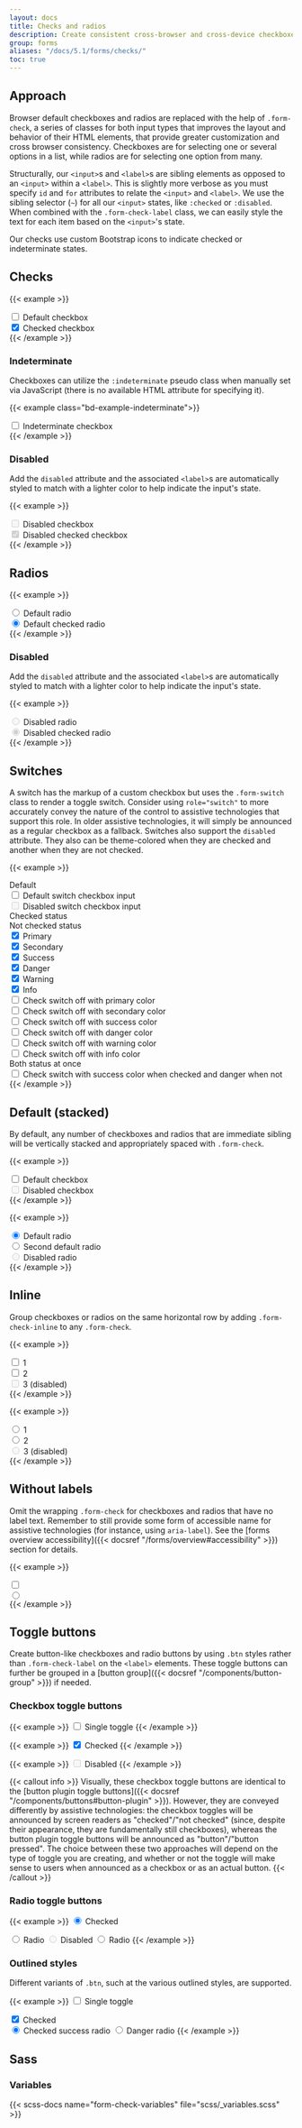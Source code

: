 ```yaml
---
layout: docs
title: Checks and radios
description: Create consistent cross-browser and cross-device checkboxes and radios with our completely rewritten checks component.
group: forms
aliases: "/docs/5.1/forms/checks/"
toc: true
---
```


## Approach

Browser default checkboxes and radios are replaced with the help of `.form-check`, a series of classes for both input types that improves the layout and behavior of their HTML elements, that provide greater customization and cross browser consistency. Checkboxes are for selecting one or several options in a list, while radios are for selecting one option from many.

Structurally, our `<input>`s and `<label>`s are sibling elements as opposed to an `<input>` within a `<label>`. This is slightly more verbose as you must specify `id` and `for` attributes to relate the `<input>` and `<label>`. We use the sibling selector (`~`) for all our `<input>` states, like `:checked` or `:disabled`. When combined with the `.form-check-label` class, we can easily style the text for each item based on the `<input>`'s state.

Our checks use custom Bootstrap icons to indicate checked or indeterminate states.

## Checks

{{< example >}}
<div class="form-check">
  <input class="form-check-input" type="checkbox" value="" id="flexCheckDefault">
  <label class="form-check-label" for="flexCheckDefault">
    Default checkbox
  </label>
</div>
<div class="form-check">
  <input class="form-check-input" type="checkbox" value="" id="flexCheckChecked" checked>
  <label class="form-check-label" for="flexCheckChecked">
    Checked checkbox
  </label>
</div>
{{< /example >}}

### Indeterminate

Checkboxes can utilize the `:indeterminate` pseudo class when manually set via JavaScript (there is no available HTML attribute for specifying it).

{{< example class="bd-example-indeterminate">}}
<div class="form-check">
  <input class="form-check-input" type="checkbox" value="" id="flexCheckIndeterminate">
  <label class="form-check-label" for="flexCheckIndeterminate">
    Indeterminate checkbox
  </label>
</div>
{{< /example >}}

### Disabled

Add the `disabled` attribute and the associated `<label>`s are automatically styled to match with a lighter color to help indicate the input's state.

{{< example >}}
<div class="form-check">
  <input class="form-check-input" type="checkbox" value="" id="flexCheckDisabled" disabled>
  <label class="form-check-label" for="flexCheckDisabled">
    Disabled checkbox
  </label>
</div>
<div class="form-check">
  <input class="form-check-input" type="checkbox" value="" id="flexCheckCheckedDisabled" checked disabled>
  <label class="form-check-label" for="flexCheckCheckedDisabled">
    Disabled checked checkbox
  </label>
</div>
{{< /example >}}

## Radios

{{< example >}}
<div class="form-check">
  <input class="form-check-input" type="radio" name="flexRadioDefault" id="flexRadioDefault1">
  <label class="form-check-label" for="flexRadioDefault1">
    Default radio
  </label>
</div>
<div class="form-check">
  <input class="form-check-input" type="radio" name="flexRadioDefault" id="flexRadioDefault2" checked>
  <label class="form-check-label" for="flexRadioDefault2">
    Default checked radio
  </label>
</div>
{{< /example >}}

### Disabled

Add the `disabled` attribute and the associated `<label>`s are automatically styled to match with a lighter color to help indicate the input's state.

{{< example >}}
<div class="form-check">
  <input class="form-check-input" type="radio" name="flexRadioDisabled" id="flexRadioDisabled" disabled>
  <label class="form-check-label" for="flexRadioDisabled">
    Disabled radio
  </label>
</div>
<div class="form-check">
  <input class="form-check-input" type="radio" name="flexRadioDisabled" id="flexRadioCheckedDisabled" checked disabled>
  <label class="form-check-label" for="flexRadioCheckedDisabled">
    Disabled checked radio
  </label>
</div>
{{< /example >}}

## Switches

A switch has the markup of a custom checkbox but uses the `.form-switch`
class to render a toggle switch. Consider using `role="switch"` to more
accurately convey the nature of the control to assistive technologies that
support this role. In older assistive technologies, it will simply be
announced as a regular checkbox as a fallback. Switches also support the
`disabled` attribute. They also can be theme-colored when they are checked
and another when they are not checked.

{{< example >}}
<div class="row fw-bold">
  <div class="col">Default</div>
</div>
<div class="row">
  <div class="col">
    <div class="form-check form-switch">
      <input class="form-check-input" type="checkbox" role="switch" id="flexSwitchCheckDefault">
      <label class="form-check-label" for="flexSwitchCheckDefault">Default switch checkbox input</label>
    </div>
  </div>
  <div class="col">
    <div class="form-check form-switch">
      <input class="form-check-input" type="checkbox" role="switch" id="flexSwitchCheckDisabled" disabled>
      <label class="form-check-label" for="flexSwitchCheckDisabled">Disabled switch checkbox input</label>
    </div>
  </div>
</div>

<div class="row">
  <div class="col fw-bold">Checked status</div>
  <div class="col fw-bold">Not checked status</div>
</div>
<div class="row">
  <div class="col">
    <div class="form-check form-switch switch-on-primary">
      <input class="form-check-input" type="checkbox" role="switch" id="flexSwitchCheckPrimary" checked>
      <label class="form-check-label" for="flexSwitchCheckPrimary">Primary</label>
    </div>
    <div class="form-check form-switch switch-on-secondary">
      <input class="form-check-input" type="checkbox" role="switch" id="flexSwitchCheckSecondary" checked>
      <label class="form-check-label" for="flexSwitchCheckSecondary">Secondary</label>
    </div>
    <div class="form-check form-switch switch-on-success">
      <input class="form-check-input" type="checkbox" role="switch" id="flexSwitchCheckSuccess" checked>
      <label class="form-check-label" for="flexSwitchCheckSuccess">Success</label>
    </div>
    <div class="form-check form-switch switch-on-danger">
      <input class="form-check-input" type="checkbox" role="switch" id="flexSwitchCheckDanger" checked>
      <label class="form-check-label" for="flexSwitchCheckDanger">Danger</label>
    </div>
    <div class="form-check form-switch switch-on-warning">
      <input class="form-check-input" type="checkbox" role="switch" id="flexSwitchCheckWarning" checked>
      <label class="form-check-label" for="flexSwitchCheckWarning">Warning</label>
    </div>
    <div class="form-check form-switch switch-on-info">
      <input class="form-check-input" type="checkbox" role="switch" id="flexSwitchCheckInfo" checked>
      <label class="form-check-label" for="flexSwitchCheckInfo">Info</label>
    </div>
  </div>
  <div class="col">
    <div class="form-check form-switch switch-off-primary">
      <input class="form-check-input" type="checkbox" role="switch" id="flexSwitchOffCheckPrimary">
      <label class="form-check-label" for="flexSwitchOffCheckPrimary">Check switch off with primary color</label>
    </div>
    <div class="form-check form-switch switch-off-secondary">
      <input class="form-check-input" type="checkbox" role="switch" id="flexSwitchOffCheckSecondary">
      <label class="form-check-label" for="flexSwitchOffCheckSecondary">Check switch off with secondary color</label>
    </div>
    <div class="form-check form-switch switch-off-success">
      <input class="form-check-input" type="checkbox" role="switch" id="flexSwitchOffCheckSuccess">
      <label class="form-check-label" for="flexSwitchOffCheckSuccess">Check switch off with success color</label>
    </div>
    <div class="form-check form-switch switch-off-danger">
      <input class="form-check-input" type="checkbox" role="switch" id="flexSwitchOffCheckDanger">
      <label class="form-check-label" for="flexSwitchOffCheckDanger">Check switch off with danger color</label>
    </div>
    <div class="form-check form-switch switch-off-warning">
      <input class="form-check-input" type="checkbox" role="switch" id="flexSwitchOffCheckWarning">
      <label class="form-check-label" for="flexSwitchOffCheckWarning">Check switch off with warning color</label>
    </div>
    <div class="form-check form-switch switch-off-info">
      <input class="form-check-input" type="checkbox" role="switch" id="flexSwitchOffCheckInfo">
      <label class="form-check-label" for="flexSwitchOffCheckInfo">Check switch off with info color</label>
    </div>
  </div>
</div>

<div class="row">
  <div class="col fw-bold">Both status at once</div>
</div>
<div class="row">
  <div class="col">
    <div class="form-check form-switch switch-on-success switch-off-danger">
      <input class="form-check-input" type="checkbox" role="switch" id="flexSwitchCheckSuccessDanger">
      <label class="form-check-label" for="flexSwitchCheckSuccessDanger">Check switch with success color when checked and danger when not</label>
    </div>
  </div>
</div>
{{< /example >}}

## Default (stacked)

By default, any number of checkboxes and radios that are immediate sibling will be vertically stacked and appropriately spaced with `.form-check`.

{{< example >}}
<div class="form-check">
  <input class="form-check-input" type="checkbox" value="" id="defaultCheck1">
  <label class="form-check-label" for="defaultCheck1">
    Default checkbox
  </label>
</div>
<div class="form-check">
  <input class="form-check-input" type="checkbox" value="" id="defaultCheck2" disabled>
  <label class="form-check-label" for="defaultCheck2">
    Disabled checkbox
  </label>
</div>
{{< /example >}}

{{< example >}}
<div class="form-check">
  <input class="form-check-input" type="radio" name="exampleRadios" id="exampleRadios1" value="option1" checked>
  <label class="form-check-label" for="exampleRadios1">
    Default radio
  </label>
</div>
<div class="form-check">
  <input class="form-check-input" type="radio" name="exampleRadios" id="exampleRadios2" value="option2">
  <label class="form-check-label" for="exampleRadios2">
    Second default radio
  </label>
</div>
<div class="form-check">
  <input class="form-check-input" type="radio" name="exampleRadios" id="exampleRadios3" value="option3" disabled>
  <label class="form-check-label" for="exampleRadios3">
    Disabled radio
  </label>
</div>
{{< /example >}}

## Inline

Group checkboxes or radios on the same horizontal row by adding `.form-check-inline` to any `.form-check`.

{{< example >}}
<div class="form-check form-check-inline">
  <input class="form-check-input" type="checkbox" id="inlineCheckbox1" value="option1">
  <label class="form-check-label" for="inlineCheckbox1">1</label>
</div>
<div class="form-check form-check-inline">
  <input class="form-check-input" type="checkbox" id="inlineCheckbox2" value="option2">
  <label class="form-check-label" for="inlineCheckbox2">2</label>
</div>
<div class="form-check form-check-inline">
  <input class="form-check-input" type="checkbox" id="inlineCheckbox3" value="option3" disabled>
  <label class="form-check-label" for="inlineCheckbox3">3 (disabled)</label>
</div>
{{< /example >}}

{{< example >}}
<div class="form-check form-check-inline">
  <input class="form-check-input" type="radio" name="inlineRadioOptions" id="inlineRadio1" value="option1">
  <label class="form-check-label" for="inlineRadio1">1</label>
</div>
<div class="form-check form-check-inline">
  <input class="form-check-input" type="radio" name="inlineRadioOptions" id="inlineRadio2" value="option2">
  <label class="form-check-label" for="inlineRadio2">2</label>
</div>
<div class="form-check form-check-inline">
  <input class="form-check-input" type="radio" name="inlineRadioOptions" id="inlineRadio3" value="option3" disabled>
  <label class="form-check-label" for="inlineRadio3">3 (disabled)</label>
</div>
{{< /example >}}

## Without labels

Omit the wrapping `.form-check` for checkboxes and radios that have no label text. Remember to still provide some form of accessible name for assistive technologies (for instance, using `aria-label`). See the [forms overview accessibility]({{< docsref "/forms/overview#accessibility" >}}) section for details.

{{< example >}}
<div>
  <input class="form-check-input" type="checkbox" id="checkboxNoLabel" value="" aria-label="...">
</div>

<div>
  <input class="form-check-input" type="radio" name="radioNoLabel" id="radioNoLabel1" value="" aria-label="...">
</div>
{{< /example >}}

## Toggle buttons

Create button-like checkboxes and radio buttons by using `.btn` styles rather than `.form-check-label` on the `<label>` elements. These toggle buttons can further be grouped in a [button group]({{< docsref "/components/button-group" >}}) if needed.

### Checkbox toggle buttons

{{< example >}}
<input type="checkbox" class="btn-check" id="btn-check" autocomplete="off">
<label class="btn btn-primary" for="btn-check">Single toggle</label>
{{< /example >}}

{{< example >}}
<input type="checkbox" class="btn-check" id="btn-check-2" checked autocomplete="off">
<label class="btn btn-primary" for="btn-check-2">Checked</label>
{{< /example >}}

{{< example >}}
<input type="checkbox" class="btn-check" id="btn-check-3" autocomplete="off" disabled>
<label class="btn btn-primary" for="btn-check-3">Disabled</label>
{{< /example >}}

{{< callout info >}}
Visually, these checkbox toggle buttons are identical to the [button plugin toggle buttons]({{< docsref "/components/buttons#button-plugin" >}}). However, they are conveyed differently by assistive technologies: the checkbox toggles will be announced by screen readers as "checked"/"not checked" (since, despite their appearance, they are fundamentally still checkboxes), whereas the button plugin toggle buttons will be announced as "button"/"button pressed". The choice between these two approaches will depend on the type of toggle you are creating, and whether or not the toggle will make sense to users when announced as a checkbox or as an actual button.
{{< /callout >}}

### Radio toggle buttons

{{< example >}}
<input type="radio" class="btn-check" name="options" id="option1" autocomplete="off" checked>
<label class="btn btn-secondary" for="option1">Checked</label>

<input type="radio" class="btn-check" name="options" id="option2" autocomplete="off">
<label class="btn btn-secondary" for="option2">Radio</label>

<input type="radio" class="btn-check" name="options" id="option3" autocomplete="off" disabled>
<label class="btn btn-secondary" for="option3">Disabled</label>

<input type="radio" class="btn-check" name="options" id="option4" autocomplete="off">
<label class="btn btn-secondary" for="option4">Radio</label>
{{< /example >}}

### Outlined styles

Different variants of `.btn`, such at the various outlined styles, are supported.

{{< example >}}
<input type="checkbox" class="btn-check" id="btn-check-outlined" autocomplete="off">
<label class="btn btn-outline-primary" for="btn-check-outlined">Single toggle</label><br>

<input type="checkbox" class="btn-check" id="btn-check-2-outlined" checked autocomplete="off">
<label class="btn btn-outline-secondary" for="btn-check-2-outlined">Checked</label><br>

<input type="radio" class="btn-check" name="options-outlined" id="success-outlined" autocomplete="off" checked>
<label class="btn btn-outline-success" for="success-outlined">Checked success radio</label>

<input type="radio" class="btn-check" name="options-outlined" id="danger-outlined" autocomplete="off">
<label class="btn btn-outline-danger" for="danger-outlined">Danger radio</label>
{{< /example >}}

## Sass

### Variables

{{< scss-docs name="form-check-variables" file="scss/_variables.scss" >}}
